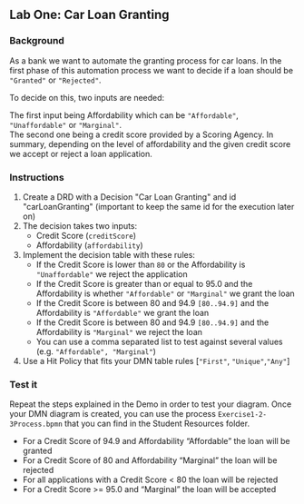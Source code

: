 ## Lab One: Car Loan Granting

### Background

As a bank we want to automate the granting process for car loans. In the first phase of this automation process we want to decide if a loan should be `"Granted"` or `"Rejected"`.

To decide on this, two inputs are needed:

The first input being Affordability which can be `"Affordable"`, `"Unaffordable"` or `"Marginal"`.  
The second one being a credit score provided by a Scoring Agency.
In summary, depending on the level of affordability and the given credit score we accept or reject a loan application.

### Instructions

1. Create a DRD with a Decision "Car Loan Granting" and id "carLoanGranting" (important to keep the same id for the execution later on)
2. The decision takes two inputs:
   - Credit Score (`creditScore`)
   - Affordability (`affordability`)
3. Implement the decision table with these rules:
   - If the Credit Score is lower than `80` or the Affordability is `"Unaffordable"` we reject the application
   - If the Credit Score is greater than or equal to 95.0 and the Affordability is whether `"Affordable"` or `"Marginal"` we grant the loan
   - If the Credit Score is between 80 and 94.9 `[80..94.9]` and the Affordability is `"Affordable"` we grant the loan
   - If the Credit Score is between 80 and 94.9 `[80..94.9]` and the Affordability is `"Marginal"` we reject the loan
   - You can use a comma separated list to test against several values (e.g. `"Affordable", "Marginal"`)
4. Use a Hit Policy that fits your DMN table rules [`"First"`, `"Unique"`,`"Any"`]

### Test it

Repeat the steps explained in the Demo in order to test your diagram. Once your DMN diagram is created, you can use the process `Exercise1-2-3Process.bpmn` that you can find in the Student Resources folder.

- For a Credit Score of 94.9 and Affordability “Affordable” the loan will be granted
- For a Credit Score of 80 and Affordability “Marginal” the loan will be rejected
- For all applications with a Credit Score < 80 the loan will be rejected
- For a Credit Score >= 95.0 and “Marginal” the loan will be accepted

